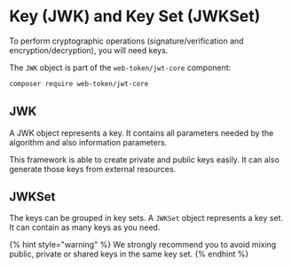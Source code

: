 # Key \(JWK\) and Key Set \(JWKSet\)

To perform cryptographic operations \(signature/verification and encryption/decryption\), you will need keys.

The `JWK` object is part of the `web-token/jwt-core` component:

```bash
composer require web-token/jwt-core
```

## JWK

A JWK object represents a key. It contains all parameters needed by the algorithm and also information parameters.

This framework is able to create private and public keys easily. It can also generate those keys from external resources.

## JWKSet

The keys can be grouped in key sets. A `JWKSet` object represents a key set. It can contain as many keys as you need.

{% hint style="warning" %}
We strongly recommend you to avoid mixing public, private or shared keys in the same key set.
{% endhint %}

